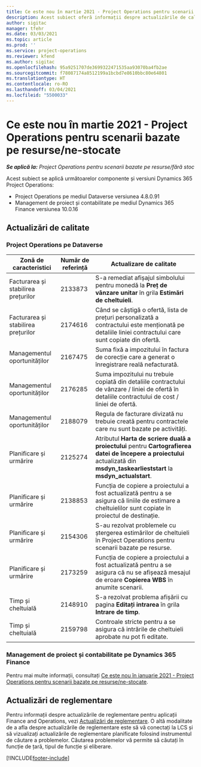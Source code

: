 ```yaml
---
title: Ce este nou în martie 2021 - Project Operations pentru scenarii bazate pe resurse/ne-stocate
description: Acest subiect oferă informații despre actualizările de calitate disponibile în lansarea din martie 2021 a Project Operations pentru scenarii bazate pe resurse/ne-stocate.
author: sigitac
manager: tfehr
ms.date: 03/03/2021
ms.topic: article
ms.prod: ''
ms.service: project-operations
ms.reviewer: kfend
ms.author: sigitac
ms.openlocfilehash: 95a9251707de3699322471535aa93070ba4fb2ae
ms.sourcegitcommit: f78087174a8512199a1bcbd7e8610bbc80e64801
ms.translationtype: HT
ms.contentlocale: ro-RO
ms.lasthandoff: 03/04/2021
ms.locfileid: "5500033"
---
```

# <a name="whats-new-march-2021---project-operations-for-resourcenon-stocked-based-scenarios"></a>Ce este nou în martie 2021 - Project Operations pentru scenarii bazate pe resurse/ne-stocate

_**Se aplică la:** Project Operations pentru scenarii bazate pe resurse/fără stoc_

Acest subiect se aplică următoarelor componente și versiuni Dynamics 365 Project Operations:

- Project Operations pe mediul Dataverse versiunea 4.8.0.91 
- Management de proiect și contabilitate pe mediul Dynamics 365 Finance versiunea 10.0.16 

## <a name="quality-updates"></a>Actualizări de calitate

### <a name="project-operations-on-dataverse"></a>Project Operations pe Dataverse


| **Zonă de caracteristici** | **Număr de referință** | **Actualizare de calitate** |
| --- | --- | --- |
| Facturarea și stabilirea prețurilor | 2133873 | S-a remediat afișajul simbolului pentru monedă la **Preț de vânzare unitar** în grila **Estimări de cheltuieli**. |
| Facturarea și stabilirea prețurilor | 2174616 | Când se câștigă o ofertă, lista de prețuri personalizată a contractului este menționată pe detaliile liniei contractului care sunt copiate din ofertă. |
| Managementul oportunităților | 2167475 | Suma fixă a impozitului în factura de corecție care a generat o înregistrare reală nefacturată. |
| Managementul oportunităților | 2176285 | Suma impozitului nu trebuie copiată din detaliile contractului de vânzare / liniei de ofertă în detaliile contractului de cost / liniei de ofertă. |
| Managementul oportunităților | 2188079 | Regula de facturare divizată nu trebuie creată pentru contractele care nu sunt bazate pe activități. |
| Planificare și urmărire | 2125274 | Atributul **Harta de scriere duală a proiectului** pentru **Cartografierea datei de începere a proiectului** actualizată din **msdyn\_taskearlieststart** la **msdyn\_actualstart**. |
| Planificare și urmărire | 2138853 | Funcția de copiere a proiectului a fost actualizată pentru a se asigura că liniile de estimare a cheltuielilor sunt copiate în proiectul de destinație. |
| Planificare și urmărire | 2154306 | S-au rezolvat problemele cu ștergerea estimărilor de cheltuieli în Project Operations pentru scenarii bazate pe resurse. |
| Planificare și urmărire | 2173259 | Funcția de copiere a proiectului a fost actualizată pentru a se asigura că nu se afișează mesajul de eroare **Copierea WBS** în anumite scenarii. |
| Timp și cheltuială | 2148910 | S-a rezolvat problema afișării cu pagina **Editați intrarea** în grila **Intrare de timp**. |
| Timp și cheltuială | 2159798 | Controale stricte pentru a se asigura că intrările de cheltuieli aprobate nu pot fi editate. |

### <a name="project-management-and-accounting-on-dynamics-365-finance"></a>Management de proiect și contabilitate pe Dynamics 365 Finance

Pentru mai multe informații, consultați [Ce este nou în ianuarie 2021 - Project Operations pentru scenarii bazate pe resurse/ne-stocate](whats-new-jan-2021-resource-based.md).

## <a name="regulatory-updates"></a>Actualizări de reglementare

Pentru informații despre actualizările de reglementare pentru aplicații Finance and Operations, vezi [Actualizări de reglementare](https://docs.microsoft.com/dynamics365/finance/localizations/regulatory-updates). O altă modalitate de a afla despre actualizările de reglementare este să vă conectați la LCS și să vizualizați actualizările de reglementare planificate folosind instrumentul de căutare a problemelor. Căutarea problemelor vă permite să căutați în funcție de țară, tipul de funcție și eliberare.


[!INCLUDE[footer-include](../includes/footer-banner.md)]

